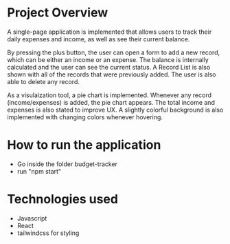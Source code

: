 # Project Overview
A single-page application is implemented that allows users to track their daily expenses and income, as well as see their current balance.

By pressing the plus button, the user can open a form to add a new record, which can be either an income or an expense. The balance is internally calculated and the user can see the current status.
A Record List is also shown with all of the records that were previously added.
The user is also able to delete any record.

As a visulaization tool, a pie chart is implemented. Whenever any record (income/expenses) is added, the pie chart appears. 
The total income and expenses is also stated to improve UX.
A slightly colorful background is also implemented with changing colors whenever hovering.

# How to run the application
- Go inside the folder budget-tracker
- run "npm start"

# Technologies used
- Javascript
- React
- tailwindcss for styling

